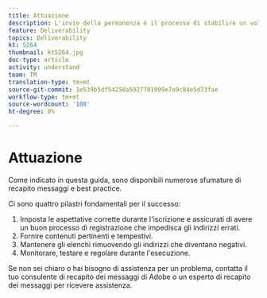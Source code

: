 ```yaml
---
title: Attuazione
description: L'invio della permanenza è il processo di stabilire un volume e una strategia di invio coerenti al fine di mantenere la reputazione dell'ISP.
feature: Deliverability
topics: Deliverability
kt: 5264
thumbnail: kt5264.jpg
doc-type: article
activity: understand
team: TM
translation-type: tm+mt
source-git-commit: 1e539b5df54250a5927701009e7a9c84e5d73fae
workflow-type: tm+mt
source-wordcount: '108'
ht-degree: 0%

---
```



# Attuazione

Come indicato in questa guida, sono disponibili numerose sfumature di recapito messaggi e best practice.

Ci sono quattro pilastri fondamentali per il successo:

1. Imposta le aspettative corrette durante l&#39;iscrizione e assicurati di avere un buon processo di registrazione che impedisca gli indirizzi errati.
2. Fornire contenuti pertinenti e tempestivi.
3. Mantenere gli elenchi rimuovendo gli indirizzi che diventano negativi.
4. Monitorare, testare e regolare durante l&#39;esecuzione.

Se non sei chiaro o hai bisogno di assistenza per un problema, contatta il tuo consulente di recapito dei messaggi di Adobe o un esperto di recapito dei messaggi per ricevere assistenza.
